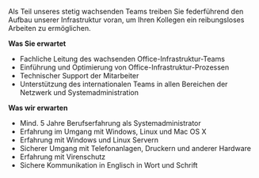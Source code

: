 Als Teil unseres stetig wachsenden Teams treiben Sie federführend den Aufbau unserer Infrastruktur voran, um Ihren Kollegen ein reibungsloses Arbeiten zu ermöglichen.

**Was Sie erwartet**

- Fachliche Leitung des wachsenden Office-Infrastruktur-Teams
- Einführung und Optimierung von Office-Infrastruktur-Prozessen
- Technischer Support der Mitarbeiter
- Unterstützung des internationalen Teams in allen Bereichen der Netzwerk und Systemadministration

**Was wir erwarten**

- Mind. 5 Jahre Berufserfahrung als Systemadministrator
- Erfahrung im Umgang mit Windows, Linux und Mac OS X
- Erfahrung mit Windows und Linux Servern
- Sicherer Umgang mit Telefonanlagen, Druckern und anderer Hardware
- Erfahrung mit Virenschutz
- Sichere Kommunikation in Englisch in Wort und Schrift
